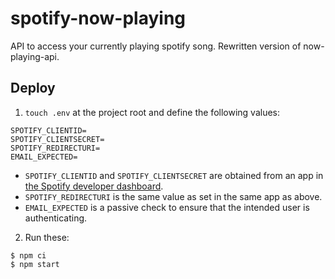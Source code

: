 # spotify-now-playing
API to access your currently playing spotify song. Rewritten version of now-playing-api.

## Deploy

1. `touch .env` at the project root and define the following values:

```
SPOTIFY_CLIENTID=
SPOTIFY_CLIENTSECRET=
SPOTIFY_REDIRECTURI=
EMAIL_EXPECTED=
```

  - `SPOTIFY_CLIENTID` and `SPOTIFY_CLIENTSECRET` are obtained from an app in [the Spotify developer dashboard](https://developer.spotify.com/dashboard/applications).
  - `SPOTIFY_REDIRECTURI` is the same value as set in the same app as above.
  - `EMAIL_EXPECTED` is a passive check to ensure that the intended user is authenticating.
  
2. Run these:

```
$ npm ci
$ npm start
```
